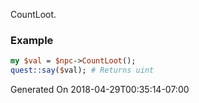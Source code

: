 CountLoot.
### Example

```perl
my $val = $npc->CountLoot();
quest::say($val); # Returns uint
```


Generated On 2018-04-29T00:35:14-07:00